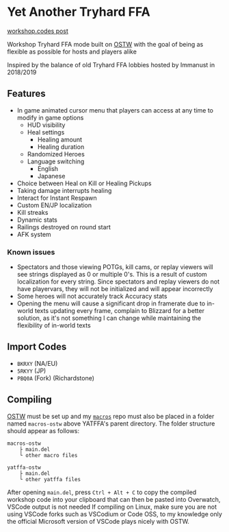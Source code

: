 # **Yet Another Tryhard FFA**
[workshop.codes post](https://workshop.codes/BKRXY)

Workshop Tryhard FFA mode built on [OSTW](https://github.com/ItsDeltin/Overwatch-Script-To-Workshop) with the goal of being as flexible as possible for hosts and players alike

Inspired by the balance of old Tryhard FFA lobbies hosted by Immanust in 2018/2019

## Features
- In game animated cursor menu that players can access at any time to modify in game options
    - HUD visibility
    - Heal settings
        - Healing amount
        - Healing duration
    - Randomized Heroes
    - Language switching
        - English
        - Japanese
- Choice between Heal on Kill or Healing Pickups
- Taking damage interrupts healing
- Interact for Instant Respawn
- Custom EN/JP localization
- Kill streaks
- Dynamic stats
- Railings destroyed on round start
- AFK system

### Known issues
- Spectators and those viewing POTGs, kill cams, or replay viewers will see strings displayed as 0 or multiple 0's. This is a result of custom localization for every string. Since spectators and replay viewers do not have playervars, they will not be initialized and will appear incorrectly
- Some heroes will not accurately track Accuracy stats
- Opening the menu will cause a significant drop in framerate due to in-world texts updating every frame, complain to Blizzard for a better solution, as it's not something I can change while maintaining the flexibility of in-world texts

## Import Codes
- `BKRXY` (NA/EU)
- `5RKYY` (JP)
- `PBQ0A` (Fork) (Richardstone)

## Compiling
[OSTW](https://github.com/ItsDeltin/Overwatch-Script-To-Workshop/wiki/Getting-Started) must be set up and my [`macros`](https://github.com/scorttt/macros-ostw) repo must also be placed in a folder named `macros-ostw` above YATFFA's parent directory. The folder structure should appear as follows: 
```
macros-ostw
    ├ main.del
    └ other macro files

yatffa-ostw
    ├ main.del
    └ other yatffa files
```
After opening `main.del`, press `Ctrl + Alt + C` to copy the compiled workshop code into your clipboard that can then be pasted into Overwatch, VSCode output is not needed
If compiling on Linux, make sure you are not using VSCode forks such as VSCodium or Code OSS, to my knowledge only the official Microsoft version of VSCode plays nicely with OSTW.

